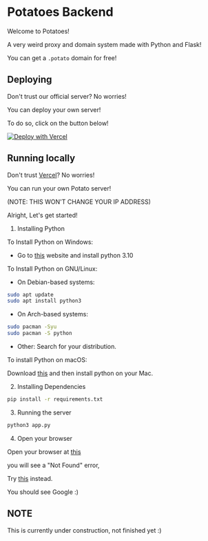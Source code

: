 # Potatoes Backend
Welcome to Potatoes!

A very weird proxy and domain system made with Python and Flask!

You can get a `.potato` domain for free!

## Deploying
Don't trust our official server? No worries!

You can deploy your own server!

To do so, click on the button below!

[![Deploy with Vercel](https://vercel.com/button)](https://vercel.com/new/clone?repository-url=https%3A%2F%2Fgithub.com%2Fneoapps-dev%2Fpotatoes-backend)

## Running locally
Don't trust [Vercel](https://vercel.com)? No worries!

You can run your own Potato server!

(NOTE: THIS WON'T CHANGE YOUR IP ADDRESS)

Alright, Let's get started!

1. Installing Python

To Install Python on Windows:

- Go to [this](https://python.org) website and install python 3.10


To Install Python on GNU/Linux:

- On Debian-based systems:

```sh
sudo apt update
sudo apt install python3
```

- On Arch-based systems:

```sh
sudo pacman -Syu
sudo pacman -S python
```
- Other: Search for your distribution.

To install Python on macOS:

Download [this](https://www.python.org/ftp/python/3.12.6/python-3.12.6-macos11.pkg) and then install python on your Mac.

    
2. Installing Dependencies

```sh
pip install -r requirements.txt
```

3. Running the server

```sh
python3 app.py
```

4. Open your browser

Open your browser at [this](http://localhost:8080)

you will see a "Not Found" error,
    
Try [this](http://localhost:8080/google.potato) instead.

You should see Google :)

## NOTE
This is currently under construction, not finished yet :)